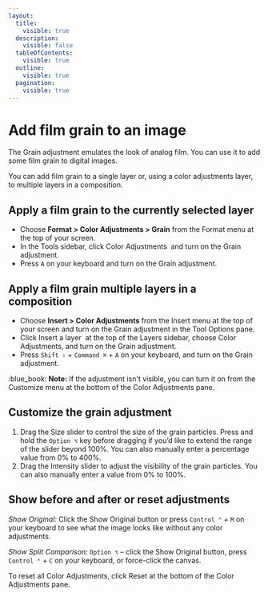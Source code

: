 ```yaml
---
layout:
  title:
    visible: true
  description:
    visible: false
  tableOfContents:
    visible: true
  outline:
    visible: true
  pagination:
    visible: true
---
```


# Add film grain to an image

The Grain adjustment emulates the look of analog film. You can use it to add some film grain to digital images.

You can add film grain to a single layer or, using a color adjustments layer, to multiple layers in a composition.

## Apply a film grain to the currently selected layer

* Choose **Format > Color Adjustments > Grain** from the Format menu at the top of your screen.
* In the Tools sidebar, click Color Adjustments <img src="https://help.pixelmator.com/pixelmator-pro/3.5/assets/English/1581000192000.png" alt="" data-size="line"> and turn on the Grain adjustment.
* Press `A` on your keyboard and turn on the Grain adjustment.

## Apply a film grain multiple layers in a composition

* Choose **Insert > Color Adjustments** from the Insert menu at the top of your screen and turn on the Grain adjustment in the Tool Options pane.
* Click Insert a layer <img src="https://help.pixelmator.com/pixelmator-pro/3.5/assets/English/1648724547000.png" alt="" data-size="line"> at the top of the Layers sidebar, choose Color Adjustments, and turn on the Grain adjustment.
* Press `Shift ⇧` + `Command ⌘` + `A` on your keyboard, and turn on the Grain adjustment.

:blue\_book: **Note:** If the adjustment isn't visible, you can turn it on from the Customize menu at the bottom of the Color Adjustments pane.

## Customize the grain adjustment

1. Drag the Size slider to control the size of the grain particles. Press and hold the `Option ⌥` key before dragging if you’d like to extend the range of the slider beyond 100%. You can also manually enter a percentage value from 0% to 400%.
2. Drag the Intensity slider to adjust the visibility of the grain particles. You can also manually enter a value from 0% to 100%.

## Show before and after or reset adjustments

_Show Original:_ Click the Show Original button or press `Control ⌃` + `M` on your keyboard to see what the image looks like without any color adjustments.

_Show Split Comparison:_ `Option ⌥` – click the Show Original button, press `Control ⌃` + `C` on your keyboard, or force-click the canvas.

To reset all Color Adjustments, click Reset at the bottom of the Color Adjustments pane.
